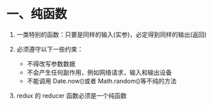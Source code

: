 # 一、纯函数

1. 一类特别的函数：只要是同样的输入(实参)，必定得到同样的输出(返回)
2. 必须遵守以下一些约束：

   - 不得改写参数数据
   - 不会产生任何副作用，例如网络请求，输入和输出设备
   - 不能调用 Date.now()或者 Math.random()等不纯的方法

3. redux 的 reducer 函数必须是一个纯函数
